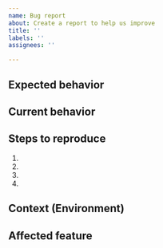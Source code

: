```yaml
---
name: Bug report
about: Create a report to help us improve
title: ''
labels: ''
assignees: ''

---
```


<!-- Please provide a general summary of the issue. -->

## Expected behavior

<!-- Please tell us what should happen -->

## Current behavior
<!-- Please tell us what happens instead of the expected behavior -->

## Steps to reproduce
<!-- Provide a link to a live example, or an unambiguous set of steps to reproduce this bug. Include code to reproduce, if relevant. -->

1.
2.
3.
4.

## Context (Environment)
<!-- How has this issue affected you? What are you trying to accomplish? Providing context helps us come up with a solution that is most useful in the real world -->

## Affected feature

<!-- If you know that your bug is happening in a specific feature, please list it here. And, if you see a matching label with the `area/` prefix, please feel free to apply it. -->
